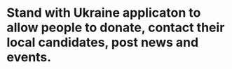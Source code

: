 # Stand with Ukraine applicaton to allow people to donate, contact their local candidates, post news and events.
